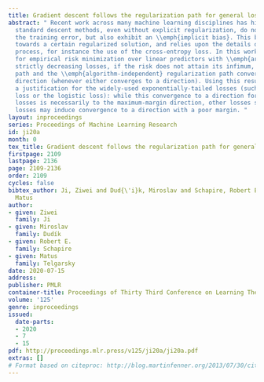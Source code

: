 ```yaml
---
title: Gradient descent follows the regularization path for general losses
abstract: " Recent work across many machine learning disciplines has highlighted that
  standard descent methods, even without explicit regularization, do not merely minimize
  the training error, but also exhibit an \\emph{implicit bias}. This bias is typically
  towards a certain regularized solution, and relies upon the details of the learning
  process, for instance the use of the cross-entropy loss. In this work, we show that
  for empirical risk minimization over linear predictors with \\emph{arbitrary} convex,
  strictly decreasing losses, if the risk does not attain its infimum, then the gradient-descent
  path and the \\emph{algorithm-independent} regularization path converge to the same
  direction (whenever either converges to a direction). Using this result, we provide
  a justification for the widely-used exponentially-tailed losses (such as the exponential
  loss or the logistic loss): while this convergence to a direction for exponentially-tailed
  losses is necessarily to the maximum-margin direction, other losses such as polynomially-tailed
  losses may induce convergence to a direction with a poor margin. "
layout: inproceedings
series: Proceedings of Machine Learning Research
id: ji20a
month: 0
tex_title: Gradient descent follows the regularization path for general losses
firstpage: 2109
lastpage: 2136
page: 2109-2136
order: 2109
cycles: false
bibtex_author: Ji, Ziwei and Dud{\'i}k, Miroslav and Schapire, Robert E. and Telgarsky,
  Matus
author:
- given: Ziwei
  family: Ji
- given: Miroslav
  family: Dudík
- given: Robert E.
  family: Schapire
- given: Matus
  family: Telgarsky
date: 2020-07-15
address: 
publisher: PMLR
container-title: Proceedings of Thirty Third Conference on Learning Theory
volume: '125'
genre: inproceedings
issued:
  date-parts:
  - 2020
  - 7
  - 15
pdf: http://proceedings.mlr.press/v125/ji20a/ji20a.pdf
extras: []
# Format based on citeproc: http://blog.martinfenner.org/2013/07/30/citeproc-yaml-for-bibliographies/
---
```

